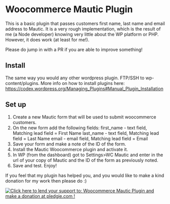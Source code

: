 <h1>Woocommerce Mautic Plugin</h1>

This is a basic plugin that passes customers first name, last name and email address to Mautic. It is a very rough implementation, which is the result of me (a Node developer) knowing very little about the WP platform or PHP. However, it does work (at least for me!).

Please do jump in with a PR if you are able to improve something!

<h2>Install</h2>
The same way you would any other wordpress plugin. FTP/SSH to wp-content/plugins. More info on how to install plugins here: <a href="https://codex.wordpress.org/Managing_Plugins#Manual_Plugin_Installation">https://codex.wordpress.org/Managing_Plugins#Manual_Plugin_Installation</a>

<h2>Set up</h2>

1. Create a new Mautic form that will be used to submit woocommerce customers. 
2. On the new form add the following fields: 
	first_name - text field, Matching lead field = First Name
	last_name - text field, Matching lead field = Last Name
	email - email field, Matching lead field = Email
3. Save your form and make a note of the ID of the form.
4. Install the Mautic Woocommerce plugin and activate it.
5. In WP (from the dashboard) got to Settings>WC Mautic and enter in the url of your copy of Mautic and the ID of the form as previously noted.
6. Save and test. Enjoy!

If you feel that my plugin has helped you, and you would like to make a kind donation for my work then please do :)

<a href='https://pledgie.com/campaigns/31430'><img alt='Click here to lend your support to: Woocommerce Mautic Plugin and make a donation at pledgie.com !' src='https://pledgie.com/campaigns/31430.png?skin_name=chrome' border='0' ></a>
